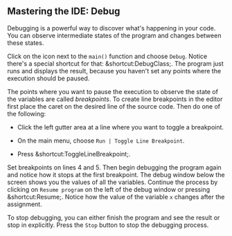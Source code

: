 ## Mastering the IDE: Debug

Debugging is a powerful way to discover what's happening in your code. You can
observe intermediate states of the program and changes between these states.

Click on the icon next to the `main()` function and choose
<span class="control">`Debug`</span>.
Notice there's a special shortcut for that:
<span class="shortcut">&shortcut:DebugClass;</span>.
The program just runs and displays the result,
because you haven't set any points where the execution should be paused.

The points where you want to pause the execution to observe the state of the
variables are called *breakpoints*. To create line breakpoints in the editor
first place the caret on the desired line of the source code. Then do one of
the following:

- Click the left gutter area at a line where you want to toggle a breakpoint.

- On the main menu, choose <span class="control">`Run | Toggle Line Breakpoint`</span>.

- Press <span class="shortcut">&shortcut:ToggleLineBreakpoint;</span>.

Set breakpoints on lines 4 and 5. Then begin debugging the program again and
notice how it stops at the first breakpoint. The debug window below the screen
shows you the values of all the variables. Continue the process by clicking on
<span class="control">`Resume program`</span> on the left of the debug window
or pressing <span class="shortcut">&shortcut:Resume;</span>.
Notice how the value of the variable `x` changes after the assignment.

To stop debugging, you can either finish the program and see the result or stop
in explicitly. Press the <span class="control">`Stop`</span> button to stop the
debugging process.
